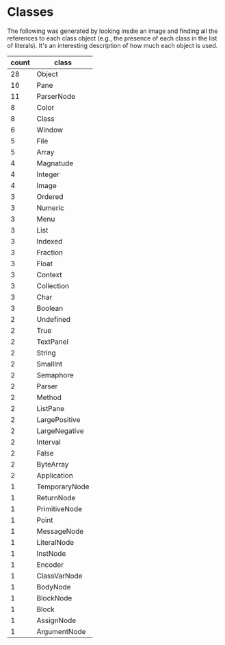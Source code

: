 # Classes

The following was generated by looking insdie an image and finding all the
references to each class object (e.g., the presence of each class in the
list of literals). It's an interesting description of how much each object is
used.

| count | class         |
| ----- | ------------- |
| 28    | Object        |
| 16    | Pane          |
| 11    | ParserNode    |
| 8     | Color         |
| 8     | Class         |
| 6     | Window        |
| 5     | File          |
| 5     | Array         |
| 4     | Magnatude     |
| 4     | Integer       |
| 4     | Image         |
| 3     | Ordered       |
| 3     | Numeric       |
| 3     | Menu          |
| 3     | List          |
| 3     | Indexed       |
| 3     | Fraction      |
| 3     | Float         |
| 3     | Context       |
| 3     | Collection    |
| 3     | Char          |
| 3     | Boolean       |
| 2     | Undefined     |
| 2     | True          |
| 2     | TextPanel     |
| 2     | String        |
| 2     | SmallInt      |
| 2     | Semaphore     |
| 2     | Parser        |
| 2     | Method        |
| 2     | ListPane      |
| 2     | LargePositive |
| 2     | LargeNegative |
| 2     | Interval      |
| 2     | False         |
| 2     | ByteArray     |
| 2     | Application   |
| 1     | TemporaryNode |
| 1     | ReturnNode    |
| 1     | PrimitiveNode |
| 1     | Point         |
| 1     | MessageNode   |
| 1     | LiteralNode   |
| 1     | InstNode      |
| 1     | Encoder       |
| 1     | ClassVarNode  |
| 1     | BodyNode      |
| 1     | BlockNode     |
| 1     | Block         |
| 1     | AssignNode    |
| 1     | ArgumentNode  |
